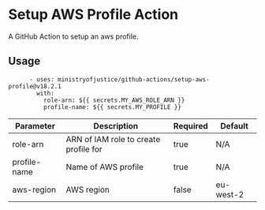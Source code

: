# Setup AWS Profile Action

A GitHub Action to setup an aws profile.

## Usage

```
      - uses: ministryofjustice/github-actions/setup-aws-profile@v18.2.1
        with:
          role-arn: ${{ secrets.MY_AWS_ROLE_ARN }}
          profile-name: ${{ secrets.MY_PROFILE }}
```

| Parameter                                                           | Description                                                      | Required                                                     | Default                                                     |
| ---------------------------------------------------------------- | ---------------------------------------------------------------- | ---------------------------------------------------------------- | ---------------------------------------------------------------- |
| role-arn                                | ARN of IAM role to create profile for | true | N/A |
| profile-name                              | Name of AWS profile                | true | N/A |
| aws-region           | AWS region                | false | eu-west-2 |

